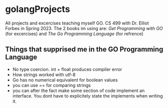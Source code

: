 # golangProjects
All projects and excercises teaching myself GO.
CS 499 with Dr. Elliot Forbes in Spring 2023. The 2 books im using are: 
<i>Get Programming with GO</i> (for excercises) 
and
<i>The Go Programming Language</i> (for refrence)

## Things that supprised me in the GO Programming Language
* No type coercion. int + float produces compiler error
* How strings worked with utf-8
* Go has no numerical equivalent for boolean values
* you can use == for comparing strings
* you can after the fact make some section of code implement an interface. You dont have to explicitely state the implements when writing it. 
